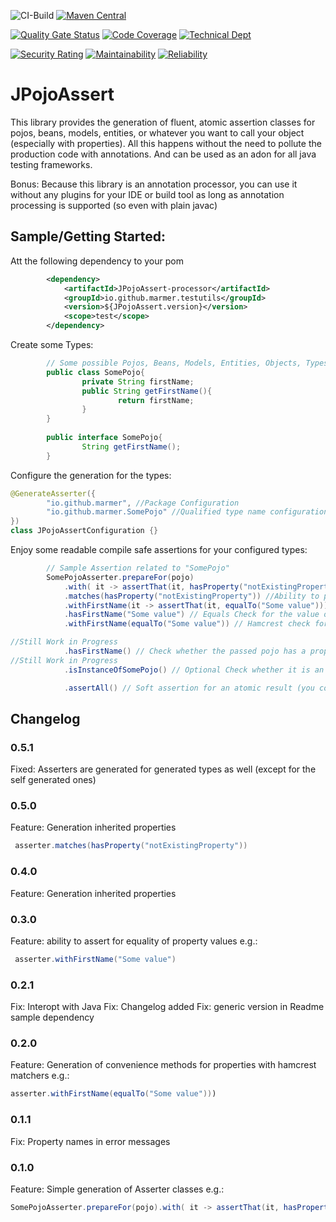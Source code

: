 ![CI-Build](https://github.com/marmer/JPojoAssert/workflows/CI-Build/badge.svg)
[![Maven Central](https://maven-badges.herokuapp.com/maven-central/io.github.marmer.testutils/JPojoAssert/badge.svg)](https://maven-badges.herokuapp.com/maven-central/io.github.marmer.testutils/JPojoAssert)
 
[![Quality Gate Status](https://sonarcloud.io/api/project_badges/measure?project=io.github.marmer.testutils:JPojoAssert&metric=alert_status)](https://sonarcloud.io/dashboard?id=io.github.marmer.testutils:JPojoAssert)
[![Code Coverage](https://sonarcloud.io/api/project_badges/measure?project=io.github.marmer.testutils:JPojoAssert&metric=coverage)](https://sonarcloud.io/component_measures?id=io.github.marmer.testutils:JPojoAssert&metric=Coverage)
[![Technical Dept](https://sonarcloud.io/api/project_badges/measure?project=io.github.marmer.testutils:JPojoAssert&metric=sqale_index)](https://sonarcloud.io/project/issues?facetMode=effort&id=io.github.marmer.testutils:JPojoAssert&resolved=false&types=CODE_SMELL)

[![Security Rating](https://sonarcloud.io/api/project_badges/measure?project=io.github.marmer.testutils:JPojoAssert&metric=security_rating)](https://sonarcloud.io/component_measures?id=io.github.marmer.testutils:JPojoAssert&metric=Security)
[![Maintainability](https://sonarcloud.io/api/project_badges/measure?project=io.github.marmer.testutils:JPojoAssert&metric=sqale_rating)](https://sonarcloud.io/component_measures?id=io.github.marmer.testutils:JPojoAssert&metric=Maintainability)
[![Reliability](https://sonarcloud.io/api/project_badges/measure?project=io.github.marmer.testutils:JPojoAssert&metric=reliability_rating)](https://sonarcloud.io/component_measures?id=io.github.marmer.testutils:JPojoAssert&metric=Reliability)

JPojoAssert
===========

This library provides the generation of fluent, atomic assertion classes for pojos, beans, models, entities, or whatever you want to call your object (especially with properties). All this happens without the need to pollute the production code with annotations. And can be used as an adon for all java testing frameworks.

Bonus: Because this library is an annotation processor, you can use it without any plugins for your IDE or build tool as long as annotation processing is supported (so even with plain javac) 

Sample/Getting Started:
-----------------------

Att the following dependency to your pom
```.xml
        <dependency>
            <artifactId>JPojoAssert-processor</artifactId>
            <groupId>io.github.marmer.testutils</groupId>
            <version>${JPojoAssert.version}</version>
            <scope>test</scope>
        </dependency>
```

Create some Types:
```java
        // Some possible Pojos, Beans, Models, Entities, Objects, Types, ...
        public class SomePojo{
                private String firstName;
                public String getFirstName(){
                        return firstName;
                }
        }
        
        public interface SomePojo{
                String getFirstName();
        }
```

Configure the generation for the types:
```.java
@GenerateAsserter({
        "io.github.marmer", //Package Configuration
        "io.github.marmer.SomePojo" //Qualified type name configuration
})
class JPojoAssertConfiguration {}
```

Enjoy some readable compile safe assertions for your configured types:
```java
        // Sample Assertion related to "SomePojo"        
        SomePojoAsserter.prepareFor(pojo)
            .with( it -> assertThat(it, hasProperty("notExistingProperty")) )  // Custom assertion related to the pojo itself (Here you can do annything and assert in any way you want. E.g. use assertThat from Hamcrest, AssertJ or Truth)
            .matches(hasProperty("notExistingProperty")) //Ability to pass Hamcrest Matchers for the Pojo itself
            .withFirstName(it -> assertThat(it, equalTo("Some value"))) // Custom assertion related to the property (Here you can do annything and assert in any way you want. E.g. use assertThat from Hamcrest, AssertJ or Truth)
            .hasFirstName("Some value") // Equals Check for the value of the related property of the pojo            
            .withFirstName(equalTo("Some value")) // Hamcrest check for the value of the related property of the pojo 

//Still Work in Progress
            .hasFirstName() // Check whether the passed pojo has a property
//Still Work in Progress
            .isInstanceOfSomePojo() // Optional Check whether it is an instance related to the Base Class the Asserter was created of

            .assertAll() // Soft assertion for an atomic result (you could also use assertToFirstFail() to fail fast)
```


Changelog
---------
### 0.5.1
Fixed: Asserters are generated for generated types as well (except for the self generated ones)

### 0.5.0
Feature: Generation inherited properties 
```.java
 asserter.matches(hasProperty("notExistingProperty"))
```

### 0.4.0
Feature: Generation inherited properties

### 0.3.0
Feature: ability to assert for equality of property values e.g.: 
```.java
 asserter.withFirstName("Some value")
```
### 0.2.1
Fix: Interopt with Java
Fix: Changelog added
Fix: generic version in Readme sample dependency
### 0.2.0
Feature: Generation of convenience methods for properties with hamcrest matchers e.g.:
```.java 
asserter.withFirstName(equalTo("Some value")))
```
### 0.1.1
Fix: Property names in error messages
### 0.1.0
Feature: Simple generation of Asserter classes e.g.:
 ```.java 
 SomePojoAsserter.prepareFor(pojo).with( it -> assertThat(it, hasProperty("notExistingProperty")) )  // Custom assertion related to the pojo itself (Here you can do annything and assert in any way you want. E.g. use assertThat from Hamcrest, AssertJ or Truth))
```
